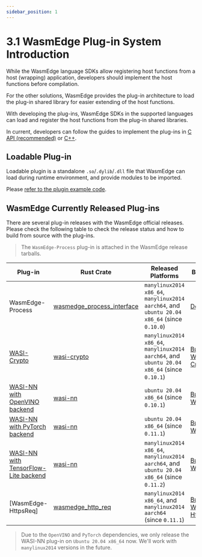 ```yaml
---
sidebar_position: 1
---
```


# 3.1 WasmEdge Plug-in System Introduction

While the WasmEdge language SDKs allow registering host functions from a host (wrapping) application, developers should implement the host functions before compilation.

For the other solutions, WasmEdge provides the plug-in architecture to load the plug-in shared library for easier extending of the host functions.

With developing the plug-ins, WasmEdge SDKs in the supported languages can load and register the host functions from the plug-in shared libraries.

In current, developers can follow the guides to implement the plug-ins in [C API (recommended)](develop_plugin_c.md) or [C++](develop_plugin_cpp.md).

## Loadable Plug-in

Loadable plugin is a standalone `.so`/`.dylib`/`.dll` file that WasmEdge can load during runtime environment, and provide modules to be imported.

Please [refer to the plugin example code](https://github.com/WasmEdge/WasmEdge/tree/master/examples/plugin/get-string).

## WasmEdge Currently Released Plug-ins

There are several plug-in releases with the WasmEdge official releases.
Please check the following table to check the release status and how to build from source with the plug-ins.

> The `WasmEdge-Process` plug-in is attached in the WasmEdge release tarballs.

| Plug-in                                                                                                                     | Rust Crate                     | Released Platforms                                                                          | Build Steps                                                                                                     |
| --------------------------------------------------------------------------------------------------------------------------- | ------------------------------ | ------------------------------------------------------------------------------------------- | --------------------------------------------------------------------------------------------------------------- |
| WasmEdge-Process                                                                                                            | [wasmedge_process_interface][] | `manylinux2014 x86_64`, `manylinux2014 aarch64`, and `ubuntu 20.04 x86_64` (since `0.10.0`) | [Default](/contribute/source/os/linux)                                                                      |
| [WASI-Crypto]                                                                 | [wasi-crypto][]                | `manylinux2014 x86_64`, `manylinux2014 aarch64`, and `ubuntu 20.04 x86_64` (since `0.10.1`) | [Build With WASI-Crypto](/contribute/source/plugin/wasi_crypto)                                          |
| [WASI-NN with OpenVINO backend](/develop/rust/ai_inference/openvino)               | [wasi-nn][]                    | `ubuntu 20.04 x86_64` (since `0.10.1`)                                                      | [Build With WASI-NN](/contribute/source/plugin/was_nn#get-wasmedge-with-wasi-nn-plug-in-openvino-backend)  |
| [WASI-NN with PyTorch backend](/develop/rust/ai_inference/pytorch)                 | [wasi-nn][]                    | `ubuntu 20.04 x86_64` (since `0.11.1`)                                                      | [Build With WASI-NN](/contribute/source/plugin/was_nn#build-wasmedge-with-wasi-nn-pytorch-backend)   |
| [WASI-NN with TensorFlow-Lite backend](/develop/rust/ai_inference/pytorch) | [wasi-nn][]                    | `manylinux2014 x86_64`, `manylinux2014 aarch64`, and `ubuntu 20.04 x86_64` (since `0.11.2`) | [Build With WASI-NN](/contribute/source/plugin/was_nn#build-wasmedge-with-wasi-nn-tensorflow-lite-backend) |
| [WasmEdge-HttpsReq]                                                    | [wasmedge_http_req][]          | `manylinux2014 x86_64`, and `manylinux2014 aarch64` (since `0.11.1`)                        | [Build With WasmEdge-HttpsReq](/contribute/source/plugin/httpsreq)                               |

> Due to the `OpenVINO` and `PyTorch` dependencies, we only release the WASI-NN plug-in on `Ubuntu 20.04 x86_64` now. We'll work with `manylinux2014` versions in the future.

[wasmedge_process_interface]: https://crates.io/crates/wasmedge_process_interface
[wasi-crypto]: https://crates.io/crates/wasi-crypto
[wasi-nn]: https://crates.io/crates/wasi-nn
[wasmedge_http_req]: https://crates.io/crates/wasmedge_http_req
